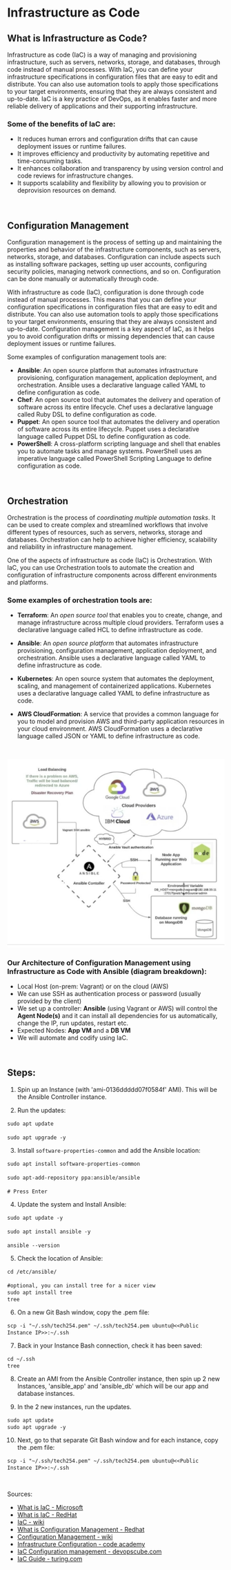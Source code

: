 # Infrastructure as Code


## What is Infrastructure as Code? 
Infrastructure as code (IaC) is a way of managing and provisioning infrastructure, such as servers, networks, storage, and databases, through code instead of manual processes. With IaC, you can define your infrastructure specifications in configuration files that are easy to edit and distribute. You can also use automation tools to apply those specifications to your target environments, ensuring that they are always consistent and up-to-date. IaC is a key practice of DevOps, as it enables faster and more reliable delivery of applications and their supporting infrastructure.

### Some of the benefits of IaC are:

* It reduces human errors and configuration drifts that can cause deployment issues or runtime failures.
* It improves efficiency and productivity by automating repetitive and time-consuming tasks.
* It enhances collaboration and transparency by using version control and code reviews for infrastructure changes.
* It supports scalability and flexibility by allowing you to provision or deprovision resources on demand.

<br>

## Configuration Management

Configuration management is the process of setting up and maintaining the properties and behavior of the infrastructure components, such as servers, networks, storage, and databases. Configuration can include aspects such as installing software packages, setting up user accounts, configuring security policies, managing network connections, and so on. Configuration can be done manually or automatically through code.

With infrastructure as code (IaC), configuration is done through code instead of manual processes. This means that you can define your configuration specifications in configuration files that are easy to edit and distribute. You can also use automation tools to apply those specifications to your target environments, ensuring that they are always consistent and up-to-date. Configuration management is a key aspect of IaC, as it helps you to avoid configuration drifts or missing dependencies that can cause deployment issues or runtime failures.

Some examples of configuration management tools are:

* **Ansible**: An open source platform that automates infrastructure provisioning, configuration management, application deployment, and orchestration. Ansible uses a declarative language called YAML to define configuration as code.
* **Chef**: An open source tool that automates the delivery and operation of software across its entire lifecycle. Chef uses a declarative language called Ruby DSL to define configuration as code.
* **Puppet**: An open source tool that automates the delivery and operation of software across its entire lifecycle. Puppet uses a declarative language called Puppet DSL to define configuration as code.
* **PowerShell**: A cross-platform scripting language and shell that enables you to automate tasks and manage systems. PowerShell uses an imperative language called PowerShell Scripting Language to define configuration as code.

<br>

## Orchestration

Orchestration is the process of *coordinating multiple automation tasks*. It can be used to create complex and streamlined workflows that involve different types of resources, such as servers, networks, storage and databases. Orchestration can help to achieve higher efficiency, scalability and reliability in infrastructure management.

One of the aspects of infrastructure as code (IaC) is Orchestration. With IaC, you can use Orchestration tools to automate the creation and configuration of infrastructure components across different environments and platforms. 

### Some examples of orchestration tools are:

* **Terraform**: An *open source tool* that enables you to create, change, and manage infrastructure across multiple cloud providers. Terraform uses a declarative language called HCL to define infrastructure as code.

* **Ansible**: An *open source platform* that automates infrastructure provisioning, configuration management, application deployment, and orchestration. Ansible uses a declarative language called YAML to define infrastructure as code.

* **Kubernetes**: An open source system that automates the deployment, scaling, and management of containerized applications. Kubernetes uses a declarative language called YAML to define infrastructure as code.

* **AWS CloudFormation**: A service that provides a common language for you to model and provision AWS and third-party application resources in your cloud environment. AWS CloudFormation uses a declarative language called JSON or YAML to define infrastructure as code.

<br>

![AltText](diagram.png)

### **Our Architecture of Configuration Management using Infrastructure as Code with Ansible** (diagram breakdown):
* Local Host (on-prem: Vagrant) or on the cloud (AWS)
* We can use SSH as authentication process or password (usually provided by the client)
* We set up a controller: **Ansible** (using Vagrant or AWS) will control the **Agent Node(s)** and it can install all dependencies for us automatically, change the IP, run updates, restart etc.
* Expected Nodes: **App VM** and a **DB VM**
* We will automate and codify using IaC.

<br>

## Steps:

1. Spin up an Instance (with 'ami-0136ddddd07f0584f' AMI). This will be the Ansible Controller instance.

2. Run the updates:

```shell
sudo apt update

sudo apt upgrade -y
```

3. Install `software-properties-common` and add the Ansible location:

```shell
sudo apt install software-properties-common

sudo apt-add-repository ppa:ansible/ansible

# Press Enter
```

4. Update the system and Install Ansible:

```shell
sudo apt update -y

sudo apt install ansible -y

ansible --version
```

5. Check the location of Ansible:

```shell
cd /etc/ansible/

#optional, you can install tree for a nicer view
sudo apt install tree
tree
```


6. On a new Git Bash window, copy the .pem file:
```shell
scp -i "~/.ssh/tech254.pem" ~/.ssh/tech254.pem ubuntu@<<Public Instance IP>>:~/.ssh
```

7. Back in your Instance Bash connection, check it has been saved:

```shell
cd ~/.ssh
tree
```

8. Create an AMI from the Ansible Controller instance, then spin up 2 new Instances, 'ansible_app' and 'ansible_db' which will be our app and database instances.

9. In the 2 new instances, run the updates.

```shell
sudo apt update
sudo apt upgrade -y
```

10. Next, go to that separate Git Bash window and for each instance, copy the .pem file:

```shell
scp -i "~/.ssh/tech254.pem" ~/.ssh/tech254.pem ubuntu@<<Public Instance IP>>:~/.ssh
```

<br>

Sources:
- [What is IaC - Microsoft](https://learn.microsoft.com/en-us/devops/deliver/what-is-infrastructure-as-code)
- [What is IaC - RedHat](https://www.redhat.com/en/topics/automation/what-is-infrastructure-as-code-iac)
- [IaC - wiki](https://en.wikipedia.org/wiki/Infrastructure_as_code)
- [What is Configuration Management - Redhat](https://www.redhat.com/en/topics/automation/what-is-configuration-management)
- [Configuration Management - wiki](https://en.wikipedia.org/wiki/Configuration_management)
- [Infrastructure Configuration - code academy](https://www.codecademy.com/article/infrastructure-configuration)
- [IaC Configuration management - devopscube.com](https://devopscube.com/infrastructure-as-code-configuration-management/)
- [IaC Guide - turing.com](https://www.turing.com/blog/infrastructure-as-code-iac-guide/)